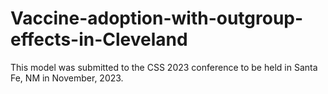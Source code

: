 # Vaccine-adoption-with-outgroup-effects-in-Cleveland
This model was submitted to the CSS 2023 conference to be held in Santa Fe, NM in November, 2023.
